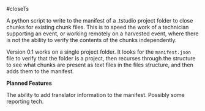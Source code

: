 #closeTs

A python script to write to the manifest of a .tstudio project folder to close chunks for existing chunk files. This is to speed the work of a technician supporting an event, or working remotely on a harvested event, where there is not the ability to verify the contents of the chunks independently.

Version 0.1 works on a single project folder. It looks for the `manifest.json` file to verify that the folder is a project, then recurses through the structure to see what chunks are present as text files in the files structure, and then adds them to the manifest.

**Planned Features**

The ability to add translator information to the manifest. Possibly some reporting tech.
